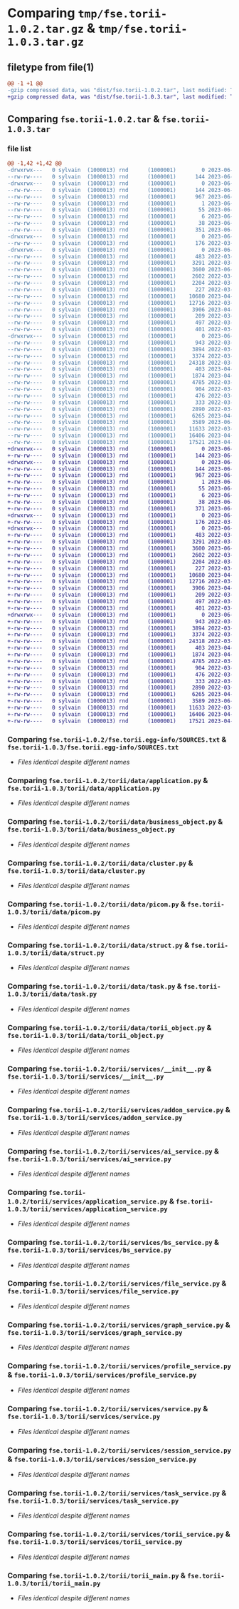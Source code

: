# Comparing `tmp/fse.torii-1.0.2.tar.gz` & `tmp/fse.torii-1.0.3.tar.gz`

## filetype from file(1)

```diff
@@ -1 +1 @@
-gzip compressed data, was "dist/fse.torii-1.0.2.tar", last modified: Thu Jun  1 16:47:03 2023, max compression
+gzip compressed data, was "dist/fse.torii-1.0.3.tar", last modified: Thu Jun  1 17:07:38 2023, max compression
```

## Comparing `fse.torii-1.0.2.tar` & `fse.torii-1.0.3.tar`

### file list

```diff
@@ -1,42 +1,42 @@
-drwxrwx---   0 sylvain  (1000013) rnd      (1000001)        0 2023-06-01 16:47:02.000000 fse.torii-1.0.2/
--rw-rw----   0 sylvain  (1000013) rnd      (1000001)      144 2023-06-01 16:47:02.000000 fse.torii-1.0.2/PKG-INFO
-drwxrwx---   0 sylvain  (1000013) rnd      (1000001)        0 2023-06-01 16:47:02.000000 fse.torii-1.0.2/fse.torii.egg-info/
--rw-rw----   0 sylvain  (1000013) rnd      (1000001)      144 2023-06-01 16:47:01.000000 fse.torii-1.0.2/fse.torii.egg-info/PKG-INFO
--rw-rw----   0 sylvain  (1000013) rnd      (1000001)      967 2023-06-01 16:47:02.000000 fse.torii-1.0.2/fse.torii.egg-info/SOURCES.txt
--rw-rw----   0 sylvain  (1000013) rnd      (1000001)        1 2023-06-01 16:47:01.000000 fse.torii-1.0.2/fse.torii.egg-info/dependency_links.txt
--rw-rw----   0 sylvain  (1000013) rnd      (1000001)       55 2023-06-01 16:47:02.000000 fse.torii-1.0.2/fse.torii.egg-info/requires.txt
--rw-rw----   0 sylvain  (1000013) rnd      (1000001)        6 2023-06-01 16:47:02.000000 fse.torii-1.0.2/fse.torii.egg-info/top_level.txt
--rw-rw----   0 sylvain  (1000013) rnd      (1000001)       38 2023-06-01 16:47:02.000000 fse.torii-1.0.2/setup.cfg
--rw-rw----   0 sylvain  (1000013) rnd      (1000001)      351 2023-06-01 16:30:24.000000 fse.torii-1.0.2/setup.py
-drwxrwx---   0 sylvain  (1000013) rnd      (1000001)        0 2023-06-01 16:47:02.000000 fse.torii-1.0.2/torii/
--rw-rw----   0 sylvain  (1000013) rnd      (1000001)      176 2022-03-31 12:08:35.000000 fse.torii-1.0.2/torii/__init__.py
-drwxrwx---   0 sylvain  (1000013) rnd      (1000001)        0 2023-06-01 16:47:02.000000 fse.torii-1.0.2/torii/data/
--rw-rw----   0 sylvain  (1000013) rnd      (1000001)      483 2022-03-31 12:08:35.000000 fse.torii-1.0.2/torii/data/__init__.py
--rw-rw----   0 sylvain  (1000013) rnd      (1000001)     3291 2022-03-31 12:08:35.000000 fse.torii-1.0.2/torii/data/application.py
--rw-rw----   0 sylvain  (1000013) rnd      (1000001)     3600 2023-06-01 16:20:57.000000 fse.torii-1.0.2/torii/data/business_object.py
--rw-rw----   0 sylvain  (1000013) rnd      (1000001)     2602 2022-03-31 12:08:35.000000 fse.torii-1.0.2/torii/data/cluster.py
--rw-rw----   0 sylvain  (1000013) rnd      (1000001)     2204 2022-03-31 12:08:35.000000 fse.torii-1.0.2/torii/data/picom.py
--rw-rw----   0 sylvain  (1000013) rnd      (1000001)      227 2022-03-31 12:08:35.000000 fse.torii-1.0.2/torii/data/record.py
--rw-rw----   0 sylvain  (1000013) rnd      (1000001)    10680 2023-04-03 15:45:31.000000 fse.torii-1.0.2/torii/data/struct.py
--rw-rw----   0 sylvain  (1000013) rnd      (1000001)    12716 2022-03-31 12:08:35.000000 fse.torii-1.0.2/torii/data/task.py
--rw-rw----   0 sylvain  (1000013) rnd      (1000001)     3906 2023-04-03 15:45:31.000000 fse.torii-1.0.2/torii/data/torii_object.py
--rw-rw----   0 sylvain  (1000013) rnd      (1000001)      209 2022-03-31 12:08:38.000000 fse.torii-1.0.2/torii/exception.py
--rw-rw----   0 sylvain  (1000013) rnd      (1000001)      497 2022-03-31 12:08:38.000000 fse.torii-1.0.2/torii/generate_doc.py
--rw-rw----   0 sylvain  (1000013) rnd      (1000001)      401 2022-03-31 12:08:38.000000 fse.torii-1.0.2/torii/generate_pythonApi_doc.py
-drwxrwx---   0 sylvain  (1000013) rnd      (1000001)        0 2023-06-01 16:47:02.000000 fse.torii-1.0.2/torii/services/
--rw-rw----   0 sylvain  (1000013) rnd      (1000001)      943 2022-03-31 12:08:38.000000 fse.torii-1.0.2/torii/services/__init__.py
--rw-rw----   0 sylvain  (1000013) rnd      (1000001)     3894 2022-03-31 12:08:38.000000 fse.torii-1.0.2/torii/services/addon_service.py
--rw-rw----   0 sylvain  (1000013) rnd      (1000001)     3374 2022-03-31 12:08:38.000000 fse.torii-1.0.2/torii/services/ai_service.py
--rw-rw----   0 sylvain  (1000013) rnd      (1000001)    24318 2022-03-31 12:08:38.000000 fse.torii-1.0.2/torii/services/application_service.py
--rw-rw----   0 sylvain  (1000013) rnd      (1000001)      403 2023-04-03 15:45:31.000000 fse.torii-1.0.2/torii/services/bo_service.py
--rw-rw----   0 sylvain  (1000013) rnd      (1000001)     1874 2023-04-03 15:45:31.000000 fse.torii-1.0.2/torii/services/bs_service.py
--rw-rw----   0 sylvain  (1000013) rnd      (1000001)     4785 2022-03-31 12:08:38.000000 fse.torii-1.0.2/torii/services/file_service.py
--rw-rw----   0 sylvain  (1000013) rnd      (1000001)      904 2022-03-31 12:08:38.000000 fse.torii-1.0.2/torii/services/graph_service.py
--rw-rw----   0 sylvain  (1000013) rnd      (1000001)      476 2022-03-31 12:08:38.000000 fse.torii-1.0.2/torii/services/organisation_service.py
--rw-rw----   0 sylvain  (1000013) rnd      (1000001)      333 2022-03-31 12:08:38.000000 fse.torii-1.0.2/torii/services/picom_service.py
--rw-rw----   0 sylvain  (1000013) rnd      (1000001)     2890 2022-03-31 12:08:38.000000 fse.torii-1.0.2/torii/services/profile_service.py
--rw-rw----   0 sylvain  (1000013) rnd      (1000001)     6265 2023-04-03 15:45:31.000000 fse.torii-1.0.2/torii/services/service.py
--rw-rw----   0 sylvain  (1000013) rnd      (1000001)     3589 2023-06-01 16:20:57.000000 fse.torii-1.0.2/torii/services/session_service.py
--rw-rw----   0 sylvain  (1000013) rnd      (1000001)    11633 2022-03-31 12:08:38.000000 fse.torii-1.0.2/torii/services/task_service.py
--rw-rw----   0 sylvain  (1000013) rnd      (1000001)    16406 2023-04-03 15:45:31.000000 fse.torii-1.0.2/torii/services/torii_service.py
--rw-rw----   0 sylvain  (1000013) rnd      (1000001)    17521 2023-04-03 15:45:31.000000 fse.torii-1.0.2/torii/torii_main.py
+drwxrwx---   0 sylvain  (1000013) rnd      (1000001)        0 2023-06-01 17:07:37.000000 fse.torii-1.0.3/
+-rw-rw----   0 sylvain  (1000013) rnd      (1000001)      144 2023-06-01 17:07:37.000000 fse.torii-1.0.3/PKG-INFO
+drwxrwx---   0 sylvain  (1000013) rnd      (1000001)        0 2023-06-01 17:07:37.000000 fse.torii-1.0.3/fse.torii.egg-info/
+-rw-rw----   0 sylvain  (1000013) rnd      (1000001)      144 2023-06-01 17:07:37.000000 fse.torii-1.0.3/fse.torii.egg-info/PKG-INFO
+-rw-rw----   0 sylvain  (1000013) rnd      (1000001)      967 2023-06-01 17:07:37.000000 fse.torii-1.0.3/fse.torii.egg-info/SOURCES.txt
+-rw-rw----   0 sylvain  (1000013) rnd      (1000001)        1 2023-06-01 17:07:37.000000 fse.torii-1.0.3/fse.torii.egg-info/dependency_links.txt
+-rw-rw----   0 sylvain  (1000013) rnd      (1000001)       55 2023-06-01 17:07:37.000000 fse.torii-1.0.3/fse.torii.egg-info/requires.txt
+-rw-rw----   0 sylvain  (1000013) rnd      (1000001)        6 2023-06-01 17:07:37.000000 fse.torii-1.0.3/fse.torii.egg-info/top_level.txt
+-rw-rw----   0 sylvain  (1000013) rnd      (1000001)       38 2023-06-01 17:07:37.000000 fse.torii-1.0.3/setup.cfg
+-rw-rw----   0 sylvain  (1000013) rnd      (1000001)      371 2023-06-01 17:07:21.000000 fse.torii-1.0.3/setup.py
+drwxrwx---   0 sylvain  (1000013) rnd      (1000001)        0 2023-06-01 17:07:37.000000 fse.torii-1.0.3/torii/
+-rw-rw----   0 sylvain  (1000013) rnd      (1000001)      176 2022-03-31 12:08:35.000000 fse.torii-1.0.3/torii/__init__.py
+drwxrwx---   0 sylvain  (1000013) rnd      (1000001)        0 2023-06-01 17:07:37.000000 fse.torii-1.0.3/torii/data/
+-rw-rw----   0 sylvain  (1000013) rnd      (1000001)      483 2022-03-31 12:08:35.000000 fse.torii-1.0.3/torii/data/__init__.py
+-rw-rw----   0 sylvain  (1000013) rnd      (1000001)     3291 2022-03-31 12:08:35.000000 fse.torii-1.0.3/torii/data/application.py
+-rw-rw----   0 sylvain  (1000013) rnd      (1000001)     3600 2023-06-01 16:20:57.000000 fse.torii-1.0.3/torii/data/business_object.py
+-rw-rw----   0 sylvain  (1000013) rnd      (1000001)     2602 2022-03-31 12:08:35.000000 fse.torii-1.0.3/torii/data/cluster.py
+-rw-rw----   0 sylvain  (1000013) rnd      (1000001)     2204 2022-03-31 12:08:35.000000 fse.torii-1.0.3/torii/data/picom.py
+-rw-rw----   0 sylvain  (1000013) rnd      (1000001)      227 2022-03-31 12:08:35.000000 fse.torii-1.0.3/torii/data/record.py
+-rw-rw----   0 sylvain  (1000013) rnd      (1000001)    10680 2023-04-03 15:45:31.000000 fse.torii-1.0.3/torii/data/struct.py
+-rw-rw----   0 sylvain  (1000013) rnd      (1000001)    12716 2022-03-31 12:08:35.000000 fse.torii-1.0.3/torii/data/task.py
+-rw-rw----   0 sylvain  (1000013) rnd      (1000001)     3906 2023-04-03 15:45:31.000000 fse.torii-1.0.3/torii/data/torii_object.py
+-rw-rw----   0 sylvain  (1000013) rnd      (1000001)      209 2022-03-31 12:08:38.000000 fse.torii-1.0.3/torii/exception.py
+-rw-rw----   0 sylvain  (1000013) rnd      (1000001)      497 2022-03-31 12:08:38.000000 fse.torii-1.0.3/torii/generate_doc.py
+-rw-rw----   0 sylvain  (1000013) rnd      (1000001)      401 2022-03-31 12:08:38.000000 fse.torii-1.0.3/torii/generate_pythonApi_doc.py
+drwxrwx---   0 sylvain  (1000013) rnd      (1000001)        0 2023-06-01 17:07:37.000000 fse.torii-1.0.3/torii/services/
+-rw-rw----   0 sylvain  (1000013) rnd      (1000001)      943 2022-03-31 12:08:38.000000 fse.torii-1.0.3/torii/services/__init__.py
+-rw-rw----   0 sylvain  (1000013) rnd      (1000001)     3894 2022-03-31 12:08:38.000000 fse.torii-1.0.3/torii/services/addon_service.py
+-rw-rw----   0 sylvain  (1000013) rnd      (1000001)     3374 2022-03-31 12:08:38.000000 fse.torii-1.0.3/torii/services/ai_service.py
+-rw-rw----   0 sylvain  (1000013) rnd      (1000001)    24318 2022-03-31 12:08:38.000000 fse.torii-1.0.3/torii/services/application_service.py
+-rw-rw----   0 sylvain  (1000013) rnd      (1000001)      403 2023-04-03 15:45:31.000000 fse.torii-1.0.3/torii/services/bo_service.py
+-rw-rw----   0 sylvain  (1000013) rnd      (1000001)     1874 2023-04-03 15:45:31.000000 fse.torii-1.0.3/torii/services/bs_service.py
+-rw-rw----   0 sylvain  (1000013) rnd      (1000001)     4785 2022-03-31 12:08:38.000000 fse.torii-1.0.3/torii/services/file_service.py
+-rw-rw----   0 sylvain  (1000013) rnd      (1000001)      904 2022-03-31 12:08:38.000000 fse.torii-1.0.3/torii/services/graph_service.py
+-rw-rw----   0 sylvain  (1000013) rnd      (1000001)      476 2022-03-31 12:08:38.000000 fse.torii-1.0.3/torii/services/organisation_service.py
+-rw-rw----   0 sylvain  (1000013) rnd      (1000001)      333 2022-03-31 12:08:38.000000 fse.torii-1.0.3/torii/services/picom_service.py
+-rw-rw----   0 sylvain  (1000013) rnd      (1000001)     2890 2022-03-31 12:08:38.000000 fse.torii-1.0.3/torii/services/profile_service.py
+-rw-rw----   0 sylvain  (1000013) rnd      (1000001)     6265 2023-04-03 15:45:31.000000 fse.torii-1.0.3/torii/services/service.py
+-rw-rw----   0 sylvain  (1000013) rnd      (1000001)     3589 2023-06-01 16:20:57.000000 fse.torii-1.0.3/torii/services/session_service.py
+-rw-rw----   0 sylvain  (1000013) rnd      (1000001)    11633 2022-03-31 12:08:38.000000 fse.torii-1.0.3/torii/services/task_service.py
+-rw-rw----   0 sylvain  (1000013) rnd      (1000001)    16406 2023-04-03 15:45:31.000000 fse.torii-1.0.3/torii/services/torii_service.py
+-rw-rw----   0 sylvain  (1000013) rnd      (1000001)    17521 2023-04-03 15:45:31.000000 fse.torii-1.0.3/torii/torii_main.py
```

### Comparing `fse.torii-1.0.2/fse.torii.egg-info/SOURCES.txt` & `fse.torii-1.0.3/fse.torii.egg-info/SOURCES.txt`

 * *Files identical despite different names*

### Comparing `fse.torii-1.0.2/torii/data/application.py` & `fse.torii-1.0.3/torii/data/application.py`

 * *Files identical despite different names*

### Comparing `fse.torii-1.0.2/torii/data/business_object.py` & `fse.torii-1.0.3/torii/data/business_object.py`

 * *Files identical despite different names*

### Comparing `fse.torii-1.0.2/torii/data/cluster.py` & `fse.torii-1.0.3/torii/data/cluster.py`

 * *Files identical despite different names*

### Comparing `fse.torii-1.0.2/torii/data/picom.py` & `fse.torii-1.0.3/torii/data/picom.py`

 * *Files identical despite different names*

### Comparing `fse.torii-1.0.2/torii/data/struct.py` & `fse.torii-1.0.3/torii/data/struct.py`

 * *Files identical despite different names*

### Comparing `fse.torii-1.0.2/torii/data/task.py` & `fse.torii-1.0.3/torii/data/task.py`

 * *Files identical despite different names*

### Comparing `fse.torii-1.0.2/torii/data/torii_object.py` & `fse.torii-1.0.3/torii/data/torii_object.py`

 * *Files identical despite different names*

### Comparing `fse.torii-1.0.2/torii/services/__init__.py` & `fse.torii-1.0.3/torii/services/__init__.py`

 * *Files identical despite different names*

### Comparing `fse.torii-1.0.2/torii/services/addon_service.py` & `fse.torii-1.0.3/torii/services/addon_service.py`

 * *Files identical despite different names*

### Comparing `fse.torii-1.0.2/torii/services/ai_service.py` & `fse.torii-1.0.3/torii/services/ai_service.py`

 * *Files identical despite different names*

### Comparing `fse.torii-1.0.2/torii/services/application_service.py` & `fse.torii-1.0.3/torii/services/application_service.py`

 * *Files identical despite different names*

### Comparing `fse.torii-1.0.2/torii/services/bs_service.py` & `fse.torii-1.0.3/torii/services/bs_service.py`

 * *Files identical despite different names*

### Comparing `fse.torii-1.0.2/torii/services/file_service.py` & `fse.torii-1.0.3/torii/services/file_service.py`

 * *Files identical despite different names*

### Comparing `fse.torii-1.0.2/torii/services/graph_service.py` & `fse.torii-1.0.3/torii/services/graph_service.py`

 * *Files identical despite different names*

### Comparing `fse.torii-1.0.2/torii/services/profile_service.py` & `fse.torii-1.0.3/torii/services/profile_service.py`

 * *Files identical despite different names*

### Comparing `fse.torii-1.0.2/torii/services/service.py` & `fse.torii-1.0.3/torii/services/service.py`

 * *Files identical despite different names*

### Comparing `fse.torii-1.0.2/torii/services/session_service.py` & `fse.torii-1.0.3/torii/services/session_service.py`

 * *Files identical despite different names*

### Comparing `fse.torii-1.0.2/torii/services/task_service.py` & `fse.torii-1.0.3/torii/services/task_service.py`

 * *Files identical despite different names*

### Comparing `fse.torii-1.0.2/torii/services/torii_service.py` & `fse.torii-1.0.3/torii/services/torii_service.py`

 * *Files identical despite different names*

### Comparing `fse.torii-1.0.2/torii/torii_main.py` & `fse.torii-1.0.3/torii/torii_main.py`

 * *Files identical despite different names*

